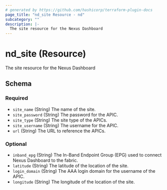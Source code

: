 ```yaml
---
# generated by https://github.com/hashicorp/terraform-plugin-docs
page_title: "nd_site Resource - nd"
subcategory: ""
description: |-
  The site resource for the Nexus Dashboard
---
```


# nd_site (Resource)

The site resource for the Nexus Dashboard



<!-- schema generated by tfplugindocs -->
## Schema

### Required

- `site_name` (String) The name of the site.
- `site_password` (String) The password for the APIC.
- `site_type` (String) The site type of the APICs.
- `site_username` (String) The username for the APIC.
- `url` (String) The URL to reference the APICs.

### Optional

- `inband_epg` (String) The In-Band Endpoint Group (EPG) used to connect Nexus Dashboard to the fabric.
- `latitude` (String) The latitude of the location of the site.
- `login_domain` (String) The AAA login domain for the username of the APIC.
- `longitude` (String) The longitude of the location of the site.
